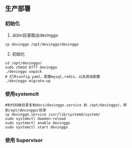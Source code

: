 ## 生产部署

### 初始化

1. 从bin目录取出devinggo

```
cp devinggo /opt/devinggo/devinggo
```
2. 初始化

```
cd /opt/devinggo/
sudo chmod 0777 devinggo
./devinggo unpack 
# 打开config.yaml，配置mysql,redis，以及其他配置
./devinggo migrate:up
```

### 使用systemclt 

```
#到代码根目录复制docs/devinggo.service 到 /opt/devinggo/，转到/opt/devinggo/目录
cp devinggo.service /usr/lib/systemd/system/
sudo systemctl daemon-reload
sudo systemctl enable devinggo
sudo systemctl start devinggo
```

### 使用 Supervisor

